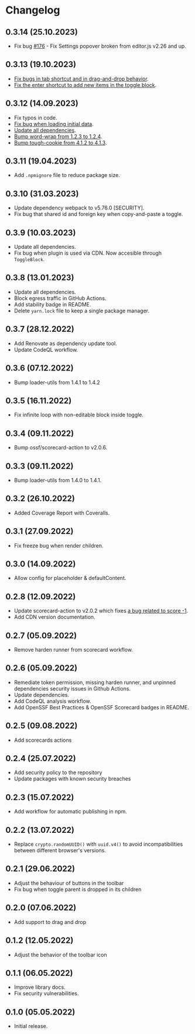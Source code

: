 # Changelog

## 0.3.14 (25.10.2023)

- Fix bug [#176](https://github.com/kommitters/editorjs-toggle-block/issues/176) - Fix Settings popover broken from editor.js v2.26 and up.

## 0.3.13 (19.10.2023)

* [Fix bugs in tab shortcut and in drag-and-drop behavior](https://github.com/kommitters/editorjs-toggle-block/issues/203).
* [Fix the enter shortcut to add new items in the toggle block](https://github.com/kommitters/editorjs-toggle-block/pull/217).

## 0.3.12 (14.09.2023)

* Fix typos in code.
* [Fix bug when loading initial data](https://github.com/kommitters/editorjs-toggle-block/issues/206).
* [Update all dependencies](https://github.com/kommitters/editorjs-toggle-block/pull/202).
* [Bump word-wrap from 1.2.3 to 1.2.4](https://github.com/kommitters/editorjs-toggle-block/pull/205).
* [Bump tough-cookie from 4.1.2 to 4.1.3](https://github.com/kommitters/editorjs-toggle-block/pull/204).

## 0.3.11 (19.04.2023)

* Add `.npmignore` file to reduce package size.

## 0.3.10 (31.03.2023)

* Update dependency webpack to v5.76.0 [SECURITY].
* Fix bug that shared id and foreign key when copy-and-paste a toggle.

## 0.3.9 (10.03.2023)

* Update all dependencies.
* Fix bug when plugin is used via CDN. Now accesible through `ToggleBlock`.

## 0.3.8 (13.01.2023)

* Update all dependencies.
* Block egress traffic in GitHub Actions.
* Add stability badge in README.
* Delete `yarn.lock` file to keep a single package manager.

## 0.3.7 (28.12.2022)

* Add Renovate as dependency update tool.
* Update CodeQL workflow.

## 0.3.6 (07.12.2022)

* Bump loader-utils from 1.4.1 to 1.4.2

## 0.3.5 (16.11.2022)

* Fix infinite loop with non-editable block inside toggle.

## 0.3.4 (09.11.2022)

* Bump ossf/scorecard-action to v2.0.6.

## 0.3.3 (09.11.2022)

* Bump loader-utils from 1.4.0 to 1.4.1.

## 0.3.2 (26.10.2022)

* Added Coverage Report with Coveralls.

## 0.3.1 (27.09.2022)

* Fix freeze bug when render children.

## 0.3.0 (14.09.2022)

* Allow config for placeholder & defaultContent.

## 0.2.8 (12.09.2022)

* Update scorecard-action to v2.0.2 which fixes [a bug related to score -1](https://github.com/ossf/scorecard-action/issues/895).
* Add CDN version documentation.

## 0.2.7 (05.09.2022)

* Remove harden runner from scorecard workflow.

## 0.2.6 (05.09.2022)

* Remediate token permission, missing harden runner, and unpinned dependencies security issues in Github Actions.
* Update dependencies.
* Add CodeQL analysis workflow.
* Add OpenSSF Best Practices & OpenSSF Scorecard badges in README.

## 0.2.5 (09.08.2022)

* Add scorecards actions

## 0.2.4 (25.07.2022)

* Add security policy to the repository
* Update packages with known security breaches

## 0.2.3 (15.07.2022)

* Add workflow for automatic publishing in npm.

## 0.2.2 (13.07.2022)

* Replace `crypto.randomUUID()` with `uuid.v4()` to avoid incompatibilities between different browser's versions.

## 0.2.1 (29.06.2022)

* Adjust the behaviour of buttons in the toolbar
* Fix bug when toggle parent is dropped in its children

## 0.2.0 (07.06.2022)

* Add support to drag and drop

## 0.1.2 (12.05.2022)

* Adjust the behavior of the toolbar icon

## 0.1.1 (06.05.2022)

* Improve library docs.
* Fix security vulnerabilities.

## 0.1.0 (05.05.2022)

* Initial release.
